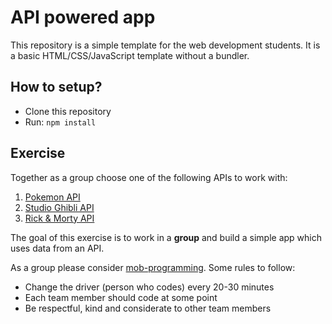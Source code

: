 # API powered app

This repository is a simple template for the web development students. It is a basic HTML/CSS/JavaScript template without a bundler.

## How to setup?

- Clone this repository
- Run: `npm install`

## Exercise

Together as a group choose one of the following APIs to work with:

1. [Pokemon API](https://pokeapi.co)
2. [Studio Ghibli API](https://ghibliapi.herokuapp.com/)
3. [Rick & Morty API](https://rickandmortyapi.com/)

The goal of this exercise is to work in a **group** and build a simple app which uses data from an API.

As a group please consider [mob-programming](https://en.wikipedia.org/wiki/Mob_programming). Some rules to follow:

- Change the driver (person who codes) every 20-30 minutes
- Each team member should code at some point
- Be respectful, kind and considerate to other team members

